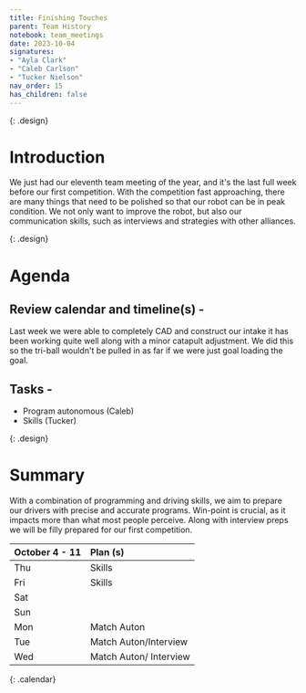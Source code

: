 ```yaml
---
title: Finishing Touches 
parent: Team History
notebook: team_meetings
date: 2023-10-04
signatures:
- "Ayla Clark"
- "Caleb Carlson"
- "Tucker Nielson"
nav_order: 15
has_children: false
---
```


{: .design}
# Introduction

We just had our eleventh team meeting of the year, and it's the last full week before our first competition. With the competition fast approaching, there are many things that need to be polished so that our robot can be in peak condition. We not only want to improve the robot, but also our communication skills, such as interviews and strategies with other alliances.

{: .design}
# Agenda 

## Review calendar and timeline(s) -

Last week we were able to completely CAD and construct our intake it has been working quite well along with a minor catapult adjustment. We did this so the tri-ball wouldn't be pulled in as far if we were just goal loading the goal.

## Tasks -

* Program autonomous 			    (Caleb)
* Skills			   (Tucker)

{: .design}
# Summary

With a combination of programming and driving skills, we aim to prepare our drivers with precise and accurate programs. Win-point is crucial, as it impacts more than what most people perceive. Along with interview preps we will be filly prepared for our first competition.

| October 4 - 11  | Plan (s) |
|:---|:---|
| Thu | Skills |
| Fri | Skills |
| Sat | |
| Sun |  |
| Mon | Match Auton |
| Tue | Match Auton/Interview |
| Wed | Match Auton/ Interview |
{: .calendar}